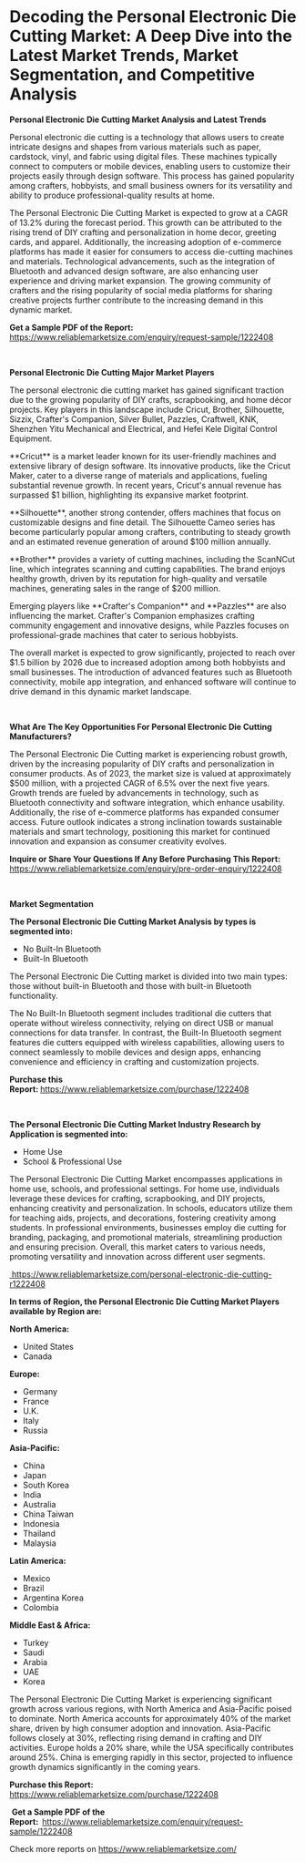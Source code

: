 <p><h1>Decoding the Personal Electronic Die Cutting Market: A Deep Dive into the Latest Market Trends, Market Segmentation, and Competitive Analysis</h1></p><p><strong>Personal Electronic Die Cutting Market Analysis and Latest Trends</strong></p>
<p><p>Personal electronic die cutting is a technology that allows users to create intricate designs and shapes from various materials such as paper, cardstock, vinyl, and fabric using digital files. These machines typically connect to computers or mobile devices, enabling users to customize their projects easily through design software. This process has gained popularity among crafters, hobbyists, and small business owners for its versatility and ability to produce professional-quality results at home.</p><p>The Personal Electronic Die Cutting Market is expected to grow at a CAGR of 13.2% during the forecast period. This growth can be attributed to the rising trend of DIY crafting and personalization in home decor, greeting cards, and apparel. Additionally, the increasing adoption of e-commerce platforms has made it easier for consumers to access die-cutting machines and materials. Technological advancements, such as the integration of Bluetooth and advanced design software, are also enhancing user experience and driving market expansion. The growing community of crafters and the rising popularity of social media platforms for sharing creative projects further contribute to the increasing demand in this dynamic market.</p></p>
<p><strong>Get a Sample PDF of the Report:&nbsp;</strong> <a href="https://www.reliablemarketsize.com/enquiry/request-sample/1222408?utm_campaign=2313&utm_medium=2&utm_source=Github&utm_content=ia&utm_term=15022025&utm_id=personal-electronic-die-cutting">https://www.reliablemarketsize.com/enquiry/request-sample/1222408</a></p>
<p>&nbsp;</p>
<p><strong>Personal Electronic Die Cutting Major Market Players</strong></p>
<p><p>The personal electronic die cutting market has gained significant traction due to the growing popularity of DIY crafts, scrapbooking, and home décor projects. Key players in this landscape include Cricut, Brother, Silhouette, Sizzix, Crafter's Companion, Silver Bullet, Pazzles, Craftwell, KNK, Shenzhen Yitu Mechanical and Electrical, and Hefei Kele Digital Control Equipment.</p><p>**Cricut** is a market leader known for its user-friendly machines and extensive library of design software. Its innovative products, like the Cricut Maker, cater to a diverse range of materials and applications, fueling substantial revenue growth. In recent years, Cricut's annual revenue has surpassed $1 billion, highlighting its expansive market footprint.</p><p>**Silhouette**, another strong contender, offers machines that focus on customizable designs and fine detail. The Silhouette Cameo series has become particularly popular among crafters, contributing to steady growth and an estimated revenue generation of around $100 million annually. </p><p>**Brother** provides a variety of cutting machines, including the ScanNCut line, which integrates scanning and cutting capabilities. The brand enjoys healthy growth, driven by its reputation for high-quality and versatile machines, generating sales in the range of $200 million.</p><p>Emerging players like **Crafter's Companion** and **Pazzles** are also influencing the market. Crafter's Companion emphasizes crafting community engagement and innovative designs, while Pazzles focuses on professional-grade machines that cater to serious hobbyists.</p><p>The overall market is expected to grow significantly, projected to reach over $1.5 billion by 2026 due to increased adoption among both hobbyists and small businesses. The introduction of advanced features such as Bluetooth connectivity, mobile app integration, and enhanced software will continue to drive demand in this dynamic market landscape.</p></p>
<p>&nbsp;</p>
<p><strong>What Are The Key Opportunities For Personal Electronic Die Cutting Manufacturers?</strong></p>
<p><p>The Personal Electronic Die Cutting market is experiencing robust growth, driven by the increasing popularity of DIY crafts and personalization in consumer products. As of 2023, the market size is valued at approximately $500 million, with a projected CAGR of 6.5% over the next five years. Growth trends are fueled by advancements in technology, such as Bluetooth connectivity and software integration, which enhance usability. Additionally, the rise of e-commerce platforms has expanded consumer access. Future outlook indicates a strong inclination towards sustainable materials and smart technology, positioning this market for continued innovation and expansion as consumer creativity evolves.</p></p>
<p><strong>Inquire or Share Your Questions If Any Before Purchasing This Report:</strong> <a href="https://www.reliablemarketsize.com/enquiry/pre-order-enquiry/1222408?utm_campaign=2313&utm_medium=2&utm_source=Github&utm_content=ia&utm_term=15022025&utm_id=personal-electronic-die-cutting">https://www.reliablemarketsize.com/enquiry/pre-order-enquiry/1222408</a></p>
<p>&nbsp;</p>
<p><strong>Market Segmentation</strong></p>
<p><strong>The Personal Electronic Die Cutting Market Analysis by types is segmented into:</strong></p>
<p><ul><li>No Built-In Bluetooth</li><li>Built-In Bluetooth</li></ul></p>
<p><p>The Personal Electronic Die Cutting market is divided into two main types: those without built-in Bluetooth and those with built-in Bluetooth functionality. </p><p>The No Built-In Bluetooth segment includes traditional die cutters that operate without wireless connectivity, relying on direct USB or manual connections for data transfer. In contrast, the Built-In Bluetooth segment features die cutters equipped with wireless capabilities, allowing users to connect seamlessly to mobile devices and design apps, enhancing convenience and efficiency in crafting and customization projects.</p></p>
<p><strong>Purchase this Report:&nbsp;</strong><a href="https://www.reliablemarketsize.com/purchase/1222408?utm_campaign=2313&utm_medium=2&utm_source=Github&utm_content=ia&utm_term=15022025&utm_id=personal-electronic-die-cutting">https://www.reliablemarketsize.com/purchase/1222408</a></p>
<p>&nbsp;</p>
<p><strong>The Personal Electronic Die Cutting Market Industry Research by Application is segmented into:</strong></p>
<p><ul><li>Home Use</li><li>School & Professional Use</li></ul></p>
<p><p>The Personal Electronic Die Cutting Market encompasses applications in home use, schools, and professional settings. For home use, individuals leverage these devices for crafting, scrapbooking, and DIY projects, enhancing creativity and personalization. In schools, educators utilize them for teaching aids, projects, and decorations, fostering creativity among students. In professional environments, businesses employ die cutting for branding, packaging, and promotional materials, streamlining production and ensuring precision. Overall, this market caters to various needs, promoting versatility and innovation across different user segments.</p></p>
<p><a href="https://www.reliablemarketsize.com/personal-electronic-die-cutting-r1222408?utm_campaign=2313&utm_medium=2&utm_source=Github&utm_content=ia&utm_term=15022025&utm_id=personal-electronic-die-cutting">&nbsp;https://www.reliablemarketsize.com/personal-electronic-die-cutting-r1222408</a></p>
<p><strong>In terms of Region, the Personal Electronic Die Cutting Market Players available by Region are:</strong></p>
<p>
    <p> <strong> North America: </strong>
        <ul>
            <li>United States</li>
            <li>Canada</li>
        </ul>
        </p> 
    <p> <strong> Europe: </strong>
        <ul>
            <li>Germany</li>
            <li>France</li>
            <li>U.K.</li>
            <li>Italy</li>
            <li>Russia</li>
        </ul>
        </p> 
    <p> <strong> Asia-Pacific: </strong>
        <ul>
            <li>China</li>
            <li>Japan</li>
            <li>South Korea</li>
            <li>India</li>
            <li>Australia</li>
            <li>China Taiwan</li>
            <li>Indonesia</li>
            <li>Thailand</li>
            <li>Malaysia</li>
        </ul>
        </p> 
    <p> <strong> Latin America: </strong>
        <ul>
            <li>Mexico</li>
            <li>Brazil</li>
            <li>Argentina Korea</li>
            <li>Colombia</li>
        </ul>
        </p> 
    <p> <strong> Middle East & Africa: </strong>
        <ul>
            <li>Turkey</li>
            <li>Saudi</li>
            <li>Arabia</li>
            <li>UAE</li>
            <li>Korea</li>
        </ul>
    </p>
    </p>
<p><p>The Personal Electronic Die Cutting Market is experiencing significant growth across various regions, with North America and Asia-Pacific poised to dominate. North America accounts for approximately 40% of the market share, driven by high consumer adoption and innovation. Asia-Pacific follows closely at 30%, reflecting rising demand in crafting and DIY activities. Europe holds a 20% share, while the USA specifically contributes around 25%. China is emerging rapidly in this sector, projected to influence growth dynamics significantly in the coming years.</p></p>
<p><strong>Purchase this Report: </strong><a href="https://www.reliablemarketsize.com/purchase/1222408?utm_campaign=2313&utm_medium=2&utm_source=Github&utm_content=ia&utm_term=15022025&utm_id=personal-electronic-die-cutting">https://www.reliablemarketsize.com/purchase/1222408</a></p>
<p>&nbsp;<strong>Get a Sample PDF of the Report:&nbsp;&nbsp;</strong><a href="https://www.reliablemarketsize.com/enquiry/request-sample/1222408?utm_campaign=2313&utm_medium=2&utm_source=Github&utm_content=ia&utm_term=15022025&utm_id=personal-electronic-die-cutting">https://www.reliablemarketsize.com/enquiry/request-sample/1222408</a></p>
<p><strong></strong></p>
<p>Check more reports on <a href="https://www.reliablemarketsize.com/?utm_campaign=2313&utm_medium=2&utm_source=Github&utm_content=ia&utm_term=15022025&utm_id=personal-electronic-die-cutting">https://www.reliablemarketsize.com/</a></p>